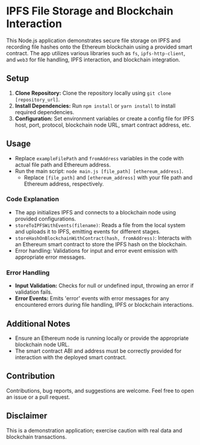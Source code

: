 # IPFS File Storage and Blockchain Interaction

This Node.js application demonstrates secure file storage on IPFS and recording file hashes onto the Ethereum blockchain using a provided smart contract. The app utilizes various libraries such as `fs`, `ipfs-http-client`, and `web3` for file handling, IPFS interaction, and blockchain integration.

## Setup

1. **Clone Repository:** Clone the repository locally using `git clone [repository_url]`.
2. **Install Dependencies:** Run `npm install` or `yarn install` to install required dependencies.
3. **Configuration:** Set environment variables or create a config file for IPFS host, port, protocol, blockchain node URL, smart contract address, etc.

## Usage

- Replace `exampleFilePath` and `fromAddress` variables in the code with actual file path and Ethereum address.
- Run the main script: `node main.js [file_path] [ethereum_address]`.
  - Replace `[file_path]` and `[ethereum_address]` with your file path and Ethereum address, respectively.

### Code Explanation

- The app initializes IPFS and connects to a blockchain node using provided configurations.
- `storeToIPFSWithEvents(filename)`: Reads a file from the local system and uploads it to IPFS, emitting events for different stages.
- `storeHashOnBlockchainWithContract(hash, fromAddress)`: Interacts with an Ethereum smart contract to store the IPFS hash on the blockchain.
- Error handling: Validations for input and error event emission with appropriate error messages.

### Error Handling

- **Input Validation:** Checks for null or undefined input, throwing an error if validation fails.
- **Error Events:** Emits 'error' events with error messages for any encountered errors during file handling, IPFS or blockchain interactions.

## Additional Notes

- Ensure an Ethereum node is running locally or provide the appropriate blockchain node URL.
- The smart contract ABI and address must be correctly provided for interaction with the deployed smart contract.

## Contribution

Contributions, bug reports, and suggestions are welcome. Feel free to open an issue or a pull request.

## Disclaimer

This is a demonstration application; exercise caution with real data and blockchain transactions.
